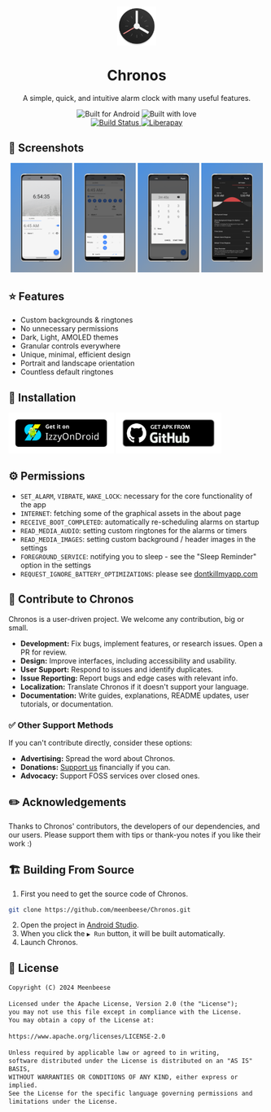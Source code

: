 <div align="center">
  <img src="./fastlane/metadata/android/en-US/images/icon.png" width="15%" alt="Chronos Logo">
  <h1>Chronos</h1>
  <p>A simple, quick, and intuitive alarm clock with many useful features.</p>
  <img src="https://forthebadge.com/images/badges/built-for-android.svg" alt="Built for Android">
  <img src="https://forthebadge.com/images/badges/built-with-love.svg" alt="Built with love">
  <br>
  <a href="https://github.com/meenbeese/Chronos/actions/workflows/android.yml">
    <img src="https://github.com/meenbeese/Chronos/actions/workflows/android.yml/badge.svg?branch=main" alt="Build Status">
  </a>
  <a href="https://liberapay.com/meenbeese/">
    <img src="https://img.shields.io/badge/liberapay-donate-yellow.svg?logo=liberapay" alt="Liberapay">
  </a>
</div>

## 🌄 Screenshots

<div align="center">
    <img src="./assets/images/home.png" alt="Home" style="width: 24%"> <img src="./assets/images/alarms.png" alt="Alarms" style="width: 24%"> <img src="./assets/images/timers.png" alt="Timers" style="width: 24%"> <img src="./assets/images/themes.png" alt="Themes" style="width: 24%">
</div>

## ⭐ Features

- Custom backgrounds & ringtones
- No unnecessary permissions
- Dark, Light, AMOLED themes
- Granular controls everywhere
- Unique, minimal, efficient design
- Portrait and landscape orientation
- Countless default ringtones

## 📲 Installation

<a href="https://apt.izzysoft.de/fdroid/index/apk/com.meenbeese.chronos"><img height="80" alt="Izzy Download" src="./assets/badges/izzy_install_badge.png"></a>
<a href="https://github.com/meenbeese/Chronos/releases/latest"><img height="80" alt="APK Download" src="./assets/badges/apk_install_badge.png"></a>

## ⚙️ Permissions

- `SET_ALARM`, `VIBRATE`, `WAKE_LOCK`: necessary for the core functionality of the app
- `INTERNET`: fetching some of the graphical assets in the about page
- `RECEIVE_BOOT_COMPLETED`: automatically re-scheduling alarms on startup
- `READ_MEDIA_AUDIO`: setting custom ringtones for the alarms or timers
- `READ_MEDIA_IMAGES`: setting custom background / header images in the settings
- `FOREGROUND_SERVICE`: notifying you to sleep - see the "Sleep Reminder" option in the settings
- `REQUEST_IGNORE_BATTERY_OPTIMIZATIONS`: please see [dontkillmyapp.com](https://dontkillmyapp.com/)

## 📝 Contribute to Chronos

Chronos is a user-driven project. We welcome any contribution, big or small.

- **Development:** Fix bugs, implement features, or research issues. Open a PR for review.
- **Design:** Improve interfaces, including accessibility and usability.
- **User Support:** Respond to issues and identify duplicates.
- **Issue Reporting:** Report bugs and edge cases with relevant info.
- **Localization:** Translate Chronos if it doesn't support your language.
- **Documentation:** Write guides, explanations, README updates, user tutorials, or documentation.

### ✅ Other Support Methods

If you can't contribute directly, consider these options:

- **Advertising:** Spread the word about Chronos.
- **Donations:** [Support us](https://liberapay.com/meenbeese/) financially if you can.
- **Advocacy:** Support FOSS services over closed ones.

## ✏️ Acknowledgements

Thanks to Chronos' contributors, the developers of our dependencies, and our users. Please support them with tips or thank-you notes if you like their work :)

## 🏗️ Building From Source

1. First you need to get the source code of Chronos.
```sh
git clone https://github.com/meenbeese/Chronos.git
```
2. Open the project in [Android Studio](https://developer.android.com/studio).
3. When you click the `▶ Run` button, it will be built automatically.
4. Launch Chronos.

## 📝 License

```
Copyright (C) 2024 Meenbeese

Licensed under the Apache License, Version 2.0 (the "License");
you may not use this file except in compliance with the License.
You may obtain a copy of the License at:

https://www.apache.org/licenses/LICENSE-2.0

Unless required by applicable law or agreed to in writing,
software distributed under the License is distributed on an "AS IS" BASIS,
WITHOUT WARRANTIES OR CONDITIONS OF ANY KIND, either express or implied.
See the License for the specific language governing permissions and limitations under the License.
```
